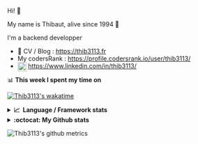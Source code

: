 Hi! 👋

My name is Thibaut, alive since 1994 🍷

I'm a backend developper

-   📝 CV / Blog : https://thib3113.fr
-   My codersRank : https://profile.codersrank.io/user/thib3113/
-   <a href="https://www.linkedin.com/in/thib3113/"><img align="left" alt="Thib3113's Linkedin" width="21px" src="https://raw.githubusercontent.com/peterthehan/peterthehan/master/assets/linkedin.svg" /></a> https://www.linkedin.com/in/thib3113/

📊 **This week I spent my time on**

[![Thib3113's wakatime](https://github-readme-stats.vercel.app/api/wakatime?username=thib3113&layout=default&theme=dracula&langs_count=6&hide_title=true&hide_border=true)](https://wakatime.com/@thib3113)

<details>
  <summary><b>📈&nbsp;&nbsp;Language&nbsp;/&nbsp;Framework stats</b></summary>
  <br/>  
  <a href='https://profile.codersrank.io/user/thib3113/'>
  <img src='http://cr-skills-chart-widget.azurewebsites.net/api/api?username=thib3113&padding=30&skills=php,batchfile,javascript,less,mysql,reactjs,scss,shell,typescript,vue'>
  </a>
</details>

<details>
  <summary><b>:octocat: My Github stats</b></summary>
  <br/>  
  
  <img src="https://github-readme-stats.vercel.app/api?username=thib3113&theme=dracula&show_icons=true&" alt="Thib3113's GitHub stats" />

<!--START_SECTION:activity-->

1. 🎉 Merged PR [#531](https://github.com/thib3113/unifi-client/pull/531) in [thib3113/unifi-client](https://github.com/thib3113/unifi-client)
2. 🎉 Merged PR [#186](https://github.com/thib3113/vban/pull/186) in [thib3113/vban](https://github.com/thib3113/vban)
3. 🎉 Merged PR [#528](https://github.com/thib3113/unifi-client/pull/528) in [thib3113/unifi-client](https://github.com/thib3113/unifi-client)
4. 🎉 Merged PR [#184](https://github.com/thib3113/vban/pull/184) in [thib3113/vban](https://github.com/thib3113/vban)
5. 🗣 Commented on [#1164](https://github.com/moleculerjs/moleculer/issues/1164) in [moleculerjs/moleculer](https://github.com/moleculerjs/moleculer)
 <!--END_SECTION:activity-->

</details>

![Thib3113's github metrics](https://gist.githubusercontent.com/thib3113/83a96e16f8bca103f1b0e376186c66ec/raw/github-metrics.svg)
